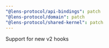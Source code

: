 ```yaml
---
"@lens-protocol/api-bindings": patch
"@lens-protocol/domain": patch
"@lens-protocol/shared-kernel": patch
---
```


Support for new v2 hooks

